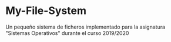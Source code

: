 # My-File-System
Un pequeño sistema de ficheros implementado para la asignatura "Sistemas Operativos" durante el curso 2019/2020
